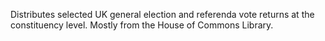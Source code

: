 Distributes selected UK general election and referenda vote returns at the constituency level. Mostly from the House of Commons Library. 
